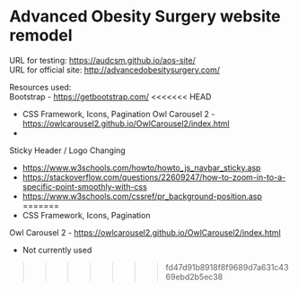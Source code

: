 # Advanced Obesity Surgery website remodel

URL for testing: https://audcsm.github.io/aos-site/  
URL for official site: http://advancedobesitysurgery.com/

Resources used:  
Bootstrap - https://getbootstrap.com/
<<<<<<< HEAD
* CSS Framework, Icons, Pagination
Owl Carousel 2 - https://owlcarousel2.github.io/OwlCarousel2/index.html
* 
Sticky Header / Logo Changing
* https://www.w3schools.com/howto/howto_js_navbar_sticky.asp
* https://stackoverflow.com/questions/22609247/how-to-zoom-in-to-a-specific-point-smoothly-with-css
* https://www.w3schools.com/cssref/pr_background-position.asp
=======
* CSS Framework, Icons, Pagination  

Owl Carousel 2 - https://owlcarousel2.github.io/OwlCarousel2/index.html  
* Not currently used
>>>>>>> fd47d91b8918f8f9689d7a631c4369ebd2b5ec38
